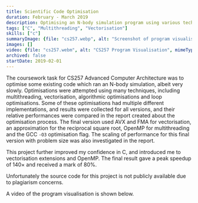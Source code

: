 ```yaml
---
title: Scientific Code Optimisation
duration: February - March 2019
description: Optimising an N-body simulation program using various techniques. Coursework for CS257 Advanced Computer Architecture.
tags: ["C", "Multithreading", "Vectorisation"]
skills: ["c"]
summaryImage: {file: "cs257.webp", alt: "Screenshot of program visualisation"}
images: []
video: {file: "cs257.webm", alt: "CS257 Program Visualisation", mimeType: "video/webm"}
archived: false
startDate: 2019-02-01
---
```


The coursework task for CS257 Advanced Computer Architecture was to optimise some existing code which
ran an N-body simulation, albeit very slowly. Optimisations were attempted using many techniques,
including multithreading, vectorisation, algorithmic optimisations and loop optimisations. Some of
these optimisations had multiple different implementations, and results were collected for all
versions, and their relative performances were compared in the report created about the optimisation
process. The final version used AVX and FMA for vectorisation, an approximation for the reciprocal
square root, OpenMP for multithreading and the GCC `-O3` optimisation flag. The scaling
of performance for this final version with problem size was also investigated in the report.

This project further improved my confidence in C, and introduced me to vectorisation extensions and
OpenMP. The final result gave a peak speedup of 140&times; and received a mark of 80%.

Unfortunately the source code for this project is not publicly available due to plagiarism concerns.

A video of the program visualisation is shown below.